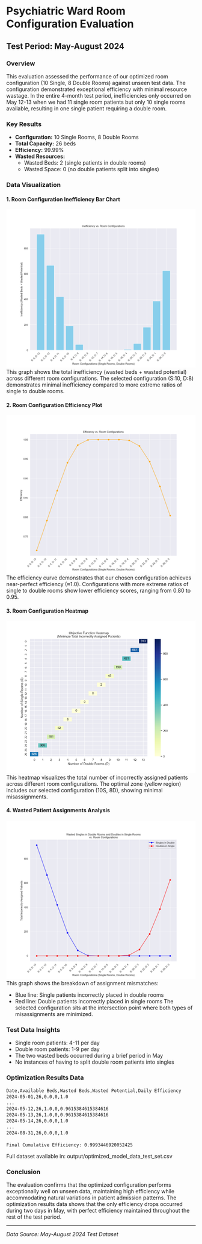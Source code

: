 # Psychiatric Ward Room Configuration Evaluation
## Test Period: May-August 2024

### Overview
This evaluation assessed the performance of our optimized room configuration (10 Single, 8 Double Rooms) against unseen test data. The configuration demonstrated exceptional efficiency with minimal resource wastage. In the entire 4-month test period, inefficiencies only occurred on May 12-13 when we had 11 single room patients but only 10 single rooms available, resulting in one single patient requiring a double room.

### Key Results
- **Configuration:** 10 Single Rooms, 8 Double Rooms
- **Total Capacity:** 26 beds
- **Efficiency:** 99.99%
- **Wasted Resources:**
  - Wasted Beds: 2 (single patients in double rooms)
  - Wasted Space: 0 (no double patients split into singles)

### Data Visualization

#### 1. Room Configuration Inefficiency Bar Chart
![Inefficiency Analysis](output/optimizer_bar_chart_test_set.png)
This graph shows the total inefficiency (wasted beds + wasted potential) across different room configurations. The selected configuration (S:10, D:8) demonstrates minimal inefficiency compared to more extreme ratios of single to double rooms.

#### 2. Room Configuration Efficiency Plot
![Efficiency Analysis](output/optimizer_efficiency_plot_test_set.png)
The efficiency curve demonstrates that our chosen configuration achieves near-perfect efficiency (≈1.0). Configurations with more extreme ratios of single to double rooms show lower efficiency scores, ranging from 0.80 to 0.95.

#### 3. Room Configuration Heatmap
![Heatmap Analysis](output/optimizer_heatmap_test_set.png)
This heatmap visualizes the total number of incorrectly assigned patients across different room configurations. The optimal zone (yellow region) includes our selected configuration (10S, 8D), showing minimal misassignments.

#### 4. Wasted Patient Assignments Analysis
![Assignment Analysis](output/wasted_patients_plot_test_set.png)
This graph shows the breakdown of assignment mismatches:
- Blue line: Single patients incorrectly placed in double rooms
- Red line: Double patients incorrectly placed in single rooms
The selected configuration sits at the intersection point where both types of misassignments are minimized.

### Test Data Insights
- Single room patients: 4-11 per day
- Double room patients: 1-9 per day
- The two wasted beds occurred during a brief period in May
- No instances of having to split double room patients into singles

### Optimization Results Data
```
Date,Available Beds,Wasted Beds,Wasted Potential,Daily Efficiency
2024-05-01,26,0.0,0,1.0
...
2024-05-12,26,1.0,0,0.9615384615384616
2024-05-13,26,1.0,0,0.9615384615384616
2024-05-14,26,0.0,0,1.0
...
2024-08-31,26,0.0,0,1.0

Final Cumulative Efficiency: 0.9993446920052425
```
Full dataset available in: output/optimized_model_data_test_set.csv

### Conclusion
The evaluation confirms that the optimized configuration performs exceptionally well on unseen data, maintaining high efficiency while accommodating natural variations in patient admission patterns. The optimization results data shows that the only efficiency drops occurred during two days in May, with perfect efficiency maintained throughout the rest of the test period.

---
*Data Source: May-August 2024 Test Dataset*